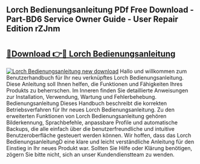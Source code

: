 ## Lorch Bedienungsanleitung PDf Free Download - Part-BD6 Service Owner Guide - User Repair Edition rZJnm

# <h2><a href="http://df5g90h.blite.top/?on=Lorch+Bedienungsanleitung">🔗Download 👉🔴 Lorch Bedienungsanleitung</a></h2>

[![Lorch Bedienungsanleitung new download](https://i.imgur.com/lujVjoI.png)](http://df5g90h.blite.top/?on=Lorch+Bedienungsanleitung)
Hallo und willkommen zum Benutzerhandbuch für Ihr neu verknüpftes Lorch Bedienungsanleitung. Diese Anleitung soll Ihnen helfen, die Funktionen und Fähigkeiten Ihres Produkts zu beherrschen. Im Inneren finden Sie detaillierte Anweisungen zur Installation, Verwendung, Wartung und Fehlerbehebung. Bedienungsanleitung Dieses Handbuch beschreibt die korrekten Betriebsverfahren für Ihr neues Lorch Bedienungsanleitung. Zu den erweiterten Funktionen von Lorch Bedienungsanleitung gehören Bilderkennung, Sprachbefehle, anpassbare Profile und automatische Backups, die alle einfach über die benutzerfreundliche und intuitive Benutzeroberfläche gesteuert werden können. Wir hoffen, dass das Lorch BedienungsanleitungD eine klare und leicht verständliche Anleitung für den Einstieg in Ihr neues Produkt war. Sollten Sie Hilfe oder Klärung benötigen, zögern Sie bitte nicht, sich an unser Kundendienstteam zu wenden.
